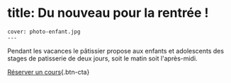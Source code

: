   #  title: Du nouveau pour la rentrée !
    cover: photo-enfant.jpg
    ---
    
Pendant les vacances le pâtissier propose aux enfants et adolescents des stages de patisserie de deux jours, soit le matin soit l'après-midi.


[Réserver un cours](planning){.btn-cta}